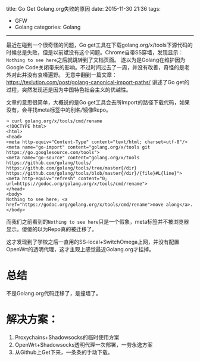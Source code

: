 ﻿title: Go Get Golang.org失败的原因
date: 2015-11-30 21:36
tags:
- GFW
- Golang
categories: Golang
---

最近在碰到一个很奇怪的问题，Go get工具在下载golang.org/x/tools下源代码的时候总是失败，但是以前斌没有这个问题。Chrome自带SS穿墙，发现显示：`Nothing to see here`之后就跳转到了文档页面。
遂以为是Golang在维护因为Google Code关闭带来的影响。不过时间过去了一周，并没有改善，奇怪的是老外对此并没有哀嚎遍野。
无意中翻到一篇文章：https://texlution.com/post/golang-canonical-import-paths/
讲述了Go get的过程，突然发现还是因为中国特色社会主义的优越性。

文章的意思很简单，大概说的是Go get工具会去所Import的路径下载代码，如果没有，会寻找meta标签中的别名/镜像Repo。

    ➜ curl golang.org/x/tools/cmd/rename
    <!DOCTYPE html>
    <html>
    <head>
    <meta http-equiv="Content-Type" content="text/html; charset=utf-8"/>
    <meta name="go-import" content="golang.org/x/tools git https://go.googlesource.com/tools">
    <meta name="go-source" content="golang.org/x/tools https://github.com/golang/tools/ https://github.com/golang/tools/tree/master{/dir} https://github.com/golang/tools/blob/master{/dir}/{file}#L{line}">
    <meta http-equiv="refresh" content="0; url=https://godoc.org/golang.org/x/tools/cmd/rename">
    </head>
    <body>
    Nothing to see here; <a href="https://godoc.org/golang.org/x/tools/cmd/rename">move along</a>.
    </body>

而我们之前看到的`Nothing to see here`只是一个假象，meta标签并不被浏览器显示。傻傻的以为Repo真的被迁移了。


这才发现到了学校之后一直用的SS-local+SwitchOmega上网，并没有配置OpenWrt的透明代理，这才主观上感觉最近Golang.org才挂掉。

# 总结

不是Golang.org代码迁移了，是撞墙了。


# 解决方案：


 1. Proxychains+Shadowsocks的临时使用方案
 2. OpenWrt+Shadowsocks透明代理一次部署，一劳永逸方案
 3. 从Github上Get下来，一条条的手动下载。
